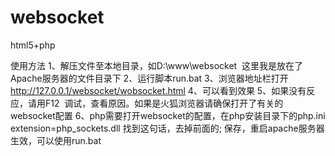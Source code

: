 # websocket
html5+php


使用方法
1、解压文件至本地目录，如D:\www\websocket  这里我是放在了Apache服务器的文件目录下
2、运行脚本run.bat
3、浏览器地址栏打开  http://127.0.0.1/websocket/wobsocket.html
4、可以看到效果
5、如果没有反应，请用F12  调试，查看原因。如果是火狐浏览器请确保打开了有关的websocket配置
6、php需要打开websocket的配置，在php安装目录下的php.ini
extension=php_sockets.dll
找到这句话，去掉前面的;
保存，重启apache服务器生效，可以使用run.bat
